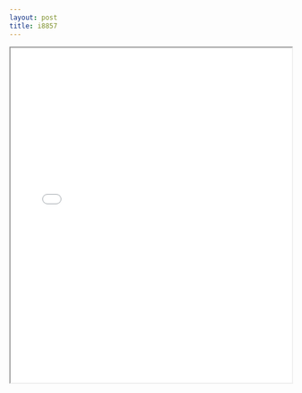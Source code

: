 ```yaml
---
layout: post
title: i8857
---
```


<div class="pdf-container">
<iframe src="/assets/pdfs/i8857.pdf" height="600" width="100%" allowFullScreen="true"></iframe>
</div>

